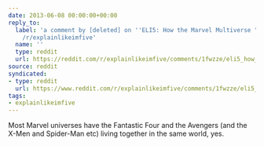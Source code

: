 ```yaml
---
date: 2013-06-08 00:00:00+00:00
reply_to:
  label: 'a comment by [deleted] on ''ELI5: How the Marvel Multiverse "works"?'' on
    /r/explainlikeimfive'
  name: ''
  type: reddit
  url: https://reddit.com/r/explainlikeimfive/comments/1fwzze/eli5_how_the_marvel_multiverse_works/caeo267/
source: reddit
syndicated:
- type: reddit
  url: https://www.reddit.com/r/explainlikeimfive/comments/1fwzze/eli5_how_the_marvel_multiverse_works/caeo3kh/
tags:
- explainlikeimfive
---
```


Most Marvel universes have the Fantastic Four and the Avengers (and the X-Men and Spider-Man etc) living together in the same world, yes.